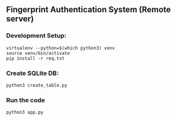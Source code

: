 ## Fingerprint Authentication System (Remote server)

### Development Setup:
```
virtualenv --python=$(which python3) venv
source venv/bin/activate
pip install -r req.txt
```

### Create SQLite DB:
```
python3 create_table.py
```

### Run the code
```
python3 app.py
```
